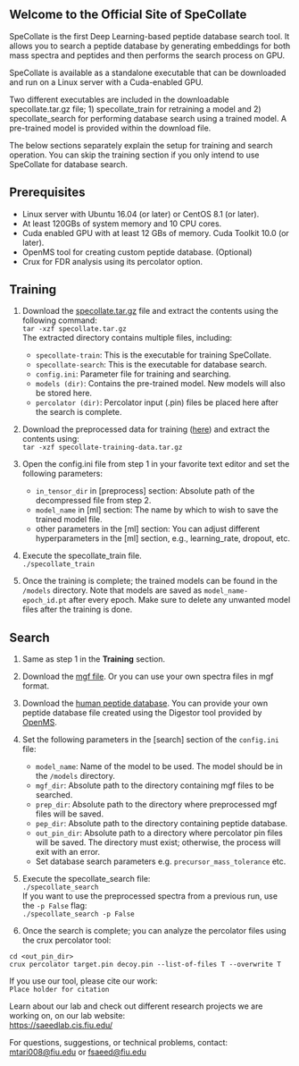 ## Welcome to the Official Site of SpeCollate

SpeCollate is the first Deep Learning-based peptide database search tool. It allows you to search a peptide database by generating embeddings for both mass spectra and peptides and then performs the search process on GPU.

SpeCollate is available as a standalone executable that can be downloaded and run on a Linux server with a Cuda-enabled GPU.

Two different executables are included in the downloadable specollate.tar.gz file; 1) specollate_train for retraining a model and 2) specollate_search for performing database search using a trained model. A pre-trained model is provided within the download file.

The below sections separately explain the setup for training and search operation. You can skip the training section if you only intend to use SpeCollate for database search.

## Prerequisites

- Linux server with Ubuntu 16.04 (or later) or CentOS 8.1 (or later).
- At least 120GBs of system memory and 10 CPU cores.
- Cuda enabled GPU with at least 12 GBs of memory. Cuda Toolkit 10.0 (or later).
- OpenMS tool for creating custom peptide database. (Optional)
- Crux for FDR analysis using its percolator option.

## Training

1. Download the [specollate.tar.gz](https://drive.google.com/uc?export=download&id=1iAR4a6qQQyS2pDFMRqCd7Jaofsmxwdsp) file and extract the contents using the following command:  
`tar -xzf specollate.tar.gz`  
The extracted directory contains multiple files, including:
    - `specollate-train`: This is the executable for training SpeCollate.
    - `specollate-search`: This is the executable for database search.
    - `config.ini`: Parameter file for training and searching.
    - `models (dir)`: Contains the pre-trained model. New models will also be stored here.
    - `percolator (dir)`: Percolator input (.pin) files be placed here after the search is complete.

2. Download the preprocessed data for training ([here](https://drive.google.com/uc?export=download&id=10bZbMdc2eN_l4ToJd6ruzNX7t6wIUfHw)) and extract the contents using:  
`tar -xzf specollate-training-data.tar.gz`

3. Open the config.ini file from step 1 in your favorite text editor and set the following parameters:
    - `in_tensor_dir` in [preprocess] section: Absolute path of the decompressed file from step 2.
    - `model_name` in [ml] section: The name by which to wish to save the trained model file.
    - other parameters in the [ml] section: You can adjust different hyperparameters in the [ml] section, e.g., learning_rate, dropout, etc.

4. Execute the specollate_train file.  
`./specollate_train`

5. Once the training is complete; the trained models can be found in the `/models` directory. Note that models are saved as `model_name-epoch_id.pt` after every epoch. Make sure to delete any unwanted model files after the training is done.

## Search

1. Same as step 1 in the **Training** section.
2. Download the [mgf file](https://drive.google.com/uc?export=download&id=1vMGda5UpIziyIW3dDmNSWpjeE3w6SmM8). Or you can use your own spectra files in mgf format.
3. Download the [human peptide database](https://drive.google.com/uc?export=download&id=1pOBYkCFl66Yk1DjSIw6l9RRi7f6iSXSf). You can provide your own peptide database file created using the Digestor tool provided by [OpenMS](https://www.openms.de/download/openms-binaries/).
4. Set the following parameters in the [search] section of the `config.ini` file:
    - `model_name`: Name of the model to be used. The model should be in the `/models` directory.
    - `mgf_dir`: Absolute path to the directory containing mgf files to be searched.
    - `prep_dir`: Absolute path to the directory where preprocessed mgf files will be saved.
    - `pep_dir`: Absolute path to the directory containing peptide database.
    - `out_pin_dir`: Absolute path to a directory where percolator pin files will be saved. The directory must exist; otherwise, the process will exit with an error.
    - Set database search parameters e.g. `precursor_mass_tolerance` etc.

5. Execute the specollate_search file:  
`./specollate_search`  
If you want to use the preprocessed spectra from a previous run, use the `-p False` flag:  
`./specollate_search -p False`

6. Once the search is complete; you can analyze the percolator files using the crux percolator tool:
```shell
cd <out_pin_dir>
crux percolator target.pin decoy.pin --list-of-files T --overwrite T
```


If you use our tool, please cite our work:  
`Place holder for citation`

Learn about our lab and check out different research projects we are working on, on our lab website:  
<https://saeedlab.cis.fiu.edu/>

For questions, suggestions, or technical problems, contact:  
<mtari008@fiu.edu> or <fsaeed@fiu.edu>

